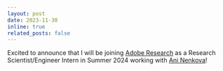 ```yaml
---
layout: post
date: 2023-11-30
inline: true
related_posts: false
---
```


Excited to announce that I will be joining <a href='https://research.adobe.com/'>Adobe Research</a> as a Research Scientist/Engineer Intern in Summer 2024 working with <a href='https://scholar.google.com/citations?user=vXQdb5kAAAAJ&hl=en)https://scholar.google.com/citations?user=vXQdb5kAAAAJ&hl=en'>Ani Nenkova</a>!
